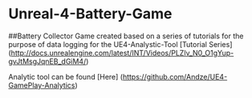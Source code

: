 # Unreal-4-Battery-Game

##Battery Collector
Game created based on a series of tutorials for the purpose of data logging for the UE4-Analystic-Tool
[Tutorial Series] (http://docs.unrealengine.com/latest/INT/Videos/PLZlv_N0_O1gYup-gvJtMsgJqnEB_dGiM4/)

Analytic tool can be found [Here] (https://github.com/Andze/UE4-GamePlay-Analytics)
